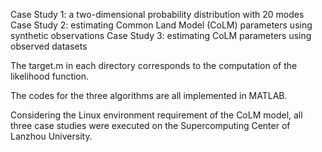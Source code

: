 Case Study 1: a two-dimensional probability distribution with 20 modes
Case Study 2: estimating Common Land Model (CoLM) parameters using synthetic observations
Case Study 3: estimating CoLM parameters using observed datasets

The target.m in each directory corresponds to the computation of the likelihood function.

The codes for the three algorithms are all implemented in MATLAB. 

Considering the Linux environment requirement of the CoLM model, all three case studies were executed on the 
Supercomputing Center of Lanzhou University.
